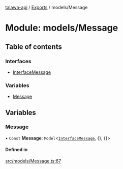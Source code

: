 [talawa-api](../README.md) / [Exports](../modules.md) / models/Message

# Module: models/Message

## Table of contents

### Interfaces

- [InterfaceMessage](../interfaces/models_Message.InterfaceMessage.md)

### Variables

- [Message](models_Message.md#message)

## Variables

### Message

• `Const` **Message**: `Model`<[`InterfaceMessage`](../interfaces/models_Message.InterfaceMessage.md), {}, {}\>

#### Defined in

[src/models/Message.ts:67](https://github.com/Nitya-Pasrija/talawa-api/blob/d3a6af9/src/models/Message.ts#L67)
